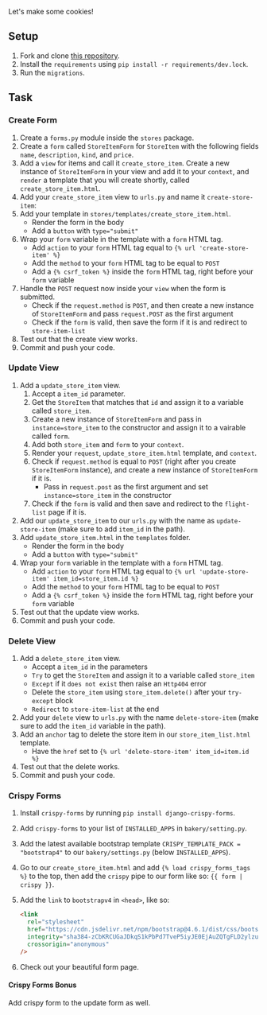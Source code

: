 Let's make some cookies!

## Setup

1. Fork and clone [this repository](https://github.com/JoinCODED/TASK-Django-M10-Forms).
2. Install the `requirements` using `pip install -r requirements/dev.lock`.
3. Run the `migrations`.

## Task

### Create Form

1. Create a `forms.py` module inside the `stores` package.
2. Create a `form` called `StoreItemForm` for `StoreItem` with the following fields `name`, `description`, `kind`, and `price`.
3. Add a `view` for items and call it `create_store_item`. Create a new instance of `StoreItemForm` in your view and add it to your `context`, and `render` a template that you will create shortly, called `create_store_item.html`.
4. Add your `create_store_item` view to `urls.py` and name it `create-store-item`:
5. Add your template in `stores/templates/create_store_item.html`.
   - Render the form in the body
   - Add a `button` with `type="submit"`
6. Wrap your `form` variable in the template with a `form` HTML tag.
   - Add `action` to your `form` HTML tag equal to `{% url 'create-store-item' %}`
   - Add the `method` to your `form` HTML tag to be equal to `POST`
   - Add a `{% csrf_token %}` inside the `form` HTML tag, right before your `form` variable
7. Handle the `POST` request now inside your `view` when the form is submitted.
   - Check if the `request.method` is `POST`, and then create a new instance of `StoreItemForm` and pass `request.POST` as the first argument
   - Check if the `form` is valid, then save the form if it is and redirect to `store-item-list`
8. Test out that the create view works.
9. Commit and push your code.

### Update View

1. Add a `update_store_item` view.
   1. Accept a `item_id` parameter.
   2. Get the `StoreItem` that matches that `id` and assign it to a variable called `store_item`.
   3. Create a new instance of `StoreItemForm` and pass in `instance=store_item` to the constructor and assign it to a vairable called `form`.
   4. Add both `store_item` and `form` to your `context`.
   5. Render your `request`, `update_store_item.html` template, and `context`.
   6. Check if `request.method` is equal to `POST` (right after you create `StoreItemForm` instance), and create a new instance of `StoreItemForm` if it is.
      - Pass in `request.post` as the first argument and set `instance=store_item` in the constructor
   7. Check if the `form` is valid and then save and redirect to the `flight-list` page if it is.
2. Add our `update_store_item` to our `urls.py` with the name as `update-store-item` (make sure to add `item_id` in the path).
3. Add `update_store_item.html` in the `templates` folder.
   - Render the form in the body
   - Add a `button` with `type="submit"`
4. Wrap your `form` variable in the template with a `form` HTML tag.
   - Add `action` to your `form` HTML tag equal to `{% url 'update-store-item' item_id=store_item.id %}`
   - Add the `method` to your `form` HTML tag to be equal to `POST`
   - Add a `{% csrf_token %}` inside the `form` HTML tag, right before your `form` variable
5. Test out that the update view works.
6. Commit and push your code.

### Delete View

1. Add a `delete_store_item` view.
   - Accept a `item_id` in the parameters
   - `Try` to get the `StoreItem` and assign it to a variable called `store_item`
   - `Except` if it `does not exist` then raise an `Http404` error
   - Delete the `store_item` using `store_item.delete()` after your `try-except` block
   - `Redirect` to `store-item-list` at the end
2. Add your `delete` view to `urls.py` with the name `delete-store-item` (make sure to add the `item_id` variable in the path).
3. Add an `anchor` tag to delete the store item in our `store_item_list.html` template.
   - Have the `href` set to `{% url 'delete-store-item' item_id=item.id %}`
4. Test out that the delete works.
5. Commit and push your code.

### Crispy Forms

1. Install `crispy-forms` by running `pip install django-crispy-forms`.
2. Add `crispy-forms` to your list of `INSTALLED_APPS` in `bakery/setting.py`.
3. Add the latest available bootstrap template `CRISPY_TEMPLATE_PACK = "bootstrap4"` to our `bakery/settings.py` (below `INSTALLED_APPS`).
4. Go to our `create_store_item.html` and add `{% load crispy_forms_tags %}` to the top, then add the `crispy` pipe to our form like so: `{{ form | crispy }}`.
5. Add the `link` to `bootstrapv4` in `<head>`, like so:

   ```html
   <link
     rel="stylesheet"
     href="https://cdn.jsdelivr.net/npm/bootstrap@4.6.1/dist/css/bootstrap.min.css"
     integrity="sha384-zCbKRCUGaJDkqS1kPbPd7TveP5iyJE0EjAuZQTgFLD2ylzuqKfdKlfG/eSrtxUkn"
     crossorigin="anonymous"
   />
   ```

6. Check out your beautiful form page.

#### Crispy Forms Bonus

Add crispy form to the update form as well.
